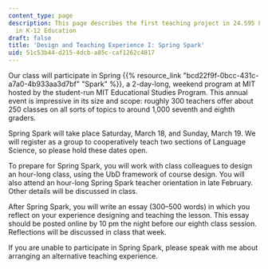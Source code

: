 ```yaml
---
content_type: page
description: This page describes the first teaching project in 24.S95 Linguistics
  in K-12 Education
draft: false
title: 'Design and Teaching Experience I: Spring Spark'
uid: 51c53b44-d215-4dcb-a85c-caf1262c4817
---
```

Our class will participate in Spring {{% resource_link "bcd22f9f-0bcc-431c-a7a0-4b933aa3d7bf" "Spark" %}}, a 2-day-long, weekend program at MIT hosted by the student-run MIT Educational Studies Program. This annual event is impressive in its size and scope: roughly 300 teachers offer about 250 classes on all sorts of topics to around 1,000 seventh and eighth graders.

Spring Spark will take place Saturday, March 18, and Sunday, March 19. We will register as a group to cooperatively teach two sections of Language Science, so please hold these dates open.

To prepare for Spring Spark, you will work with class colleagues to design an hour-long class, using the UbD framework of course design. You will also attend an hour-long Spring Spark teacher orientation in late February. Other details will be discussed in class. 

After Spring Spark, you will write an essay (300–500 words) in which you reflect on your experience designing and teaching the lesson. This essay should be posted online by 10 pm the night before our eighth class session. Reflections will be discussed in class that week.

If you are unable to participate in Spring Spark, please speak with me about arranging an alternative teaching experience.